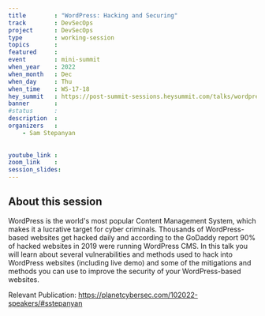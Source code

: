 ```yaml
---
title        : "WordPress: Hacking and Securing"
track        : DevSecOps
project      : DevSecOps
type         : working-session
topics       : 
featured     :
event        : mini-summit
when_year    : 2022
when_month   : Dec
when_day     : Thu
when_time    : WS-17-18
hey_summit   : https://post-summit-sessions.heysummit.com/talks/wordpress-hacking-and-securing/
banner       : 
#status      : 
description  :
organizers   :
    - Sam Stepanyan
  
     
youtube_link : 
zoom_link    : 
session_slides:
---
```




## About this session
WordPress is the world's most popular Content Management System, which makes it a lucrative target for cyber criminals. Thousands of WordPress-based websites get hacked daily and according to the GoDaddy report 90% of hacked websites in 2019 were running WordPress CMS. In this talk you will learn about several vulnerabilities and methods used to hack into WordPress websites (including live demo) and some of the mitigations and methods you can use to improve the security of your WordPress-based websites.

Relevant Publication:
https://planetcybersec.com/102022-speakers/#sstepanyan

